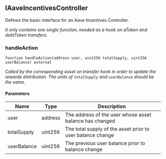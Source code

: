 ## IAaveIncentivesController

Defines the basic interface for an Aave Incentives Controller.

_It only contains one single function, needed as a hook on aToken and debtToken transfers._

### handleAction

```solidity
function handleAction(address user, uint256 totalSupply, uint256 userBalance) external
```

_Called by the corresponding asset on transfer hook in order to update the rewards distribution.
The units of `totalSupply` and `userBalance` should be the same._

#### Parameters

| Name | Type | Description |
| ---- | ---- | ----------- |
| user | address | The address of the user whose asset balance has changed |
| totalSupply | uint256 | The total supply of the asset prior to user balance change |
| userBalance | uint256 | The previous user balance prior to balance change |

